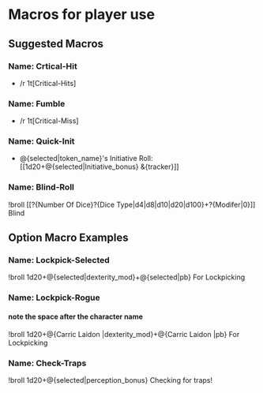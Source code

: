 # Macros for player use

## Suggested Macros

### Name: Crtical-Hit
* /r 1t[Critical-Hits]

### Name: Fumble
* /r 1t[Critical-Miss]

### Name: Quick-Init
* @{selected|token_name}'s Initiative Roll: [[1d20+@{selected|Initiative_bonus} &{tracker}]]

### Name: Blind-Roll
!broll [[?{Number Of Dice}?{Dice Type|d4|d8|d10|d20|d100}+?{Modifer|0}]] Blind

## Option Macro Examples

### Name: Lockpick-Selected
!broll 1d20+@{selected|dexterity_mod}+@{selected|pb} For Lockpicking

### Name: Lockpick-Rogue
#### note the space after the character name
!broll 1d20+@{Carric Laidon |dexterity_mod}+@{Carric Laidon |pb} For Lockpicking

### Name: Check-Traps
!broll 1d20+@{selected|perception_bonus} Checking for traps!